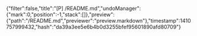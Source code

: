 {"filter":false,"title":"[P] /README.md","undoManager":{"mark":0,"position":-1,"stack":[]},"preview":{"path":"/README.md","previewer":"preview.markdown"},"timestamp":1410757999432,"hash":"da39a3ee5e6b4b0d3255bfef95601890afd80709"}